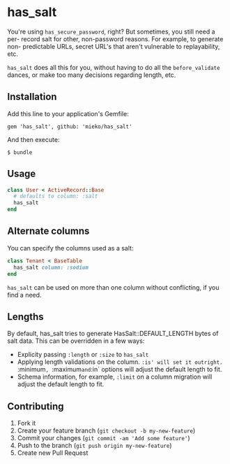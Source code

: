 # has\_salt

You're using `has_secure_password`, right?  But sometimes, you still need a per-
record salt for other, non-password reasons.  For example, to generate non-
predictable URLs, secret URL's that aren't vulnerable to replayability, etc.

`has_salt` does all this for you, without having to do all the `before_validate`
dances, or make too many decisions regarding length, etc.

## Installation

Add this line to your application's Gemfile:

    gem 'has_salt', github: 'mieko/has_salt'

And then execute:

    $ bundle

## Usage

```ruby
class User < ActiveRecord::Base
  # defaults to column: :salt
  has_salt
end

```

## Alternate columns

You can specify the columns used as a salt:

```ruby
class Tenant < BaseTable
  has_salt column: :sodium
end
```

`has_salt` can be used on more than one column without conflicting, if you find
a need.

## Lengths

By default, has_salt tries to generate HasSalt::DEFAULT_LENGTH bytes of salt
data.  This can be overridden in a few ways:

  * Explicity passing `:length` or `:size` to `has_salt`
  * Applying length validations on the column.  `:is' will set it outright.
    `:minimum`, `:maximum` and `:in` options will adjust the default length
    to fit.
  * Schema information, for example, `:limit` on a column migration will
    adjust the default length to fit.

## Contributing

1. Fork it
2. Create your feature branch (`git checkout -b my-new-feature`)
3. Commit your changes (`git commit -am 'Add some feature'`)
4. Push to the branch (`git push origin my-new-feature`)
5. Create new Pull Request
